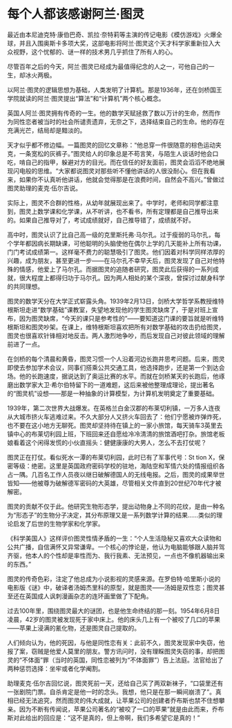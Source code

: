 # 每个人都该感谢阿兰·图灵

最近由本尼迪克特·康伯巴奇、凯拉·奈特莉等主演的传记电影《模仿游戏》火爆全球，并且入围奥斯卡多项大奖，这部电影将阿兰·图灵这个天才科学家重新拉入大众视野，这个忧郁的、谜一样的技术男几乎抓住了所有人的心。 

尽管百年之后的今天，阿兰·图灵已经成为最值得纪念的人之一，可他自己的一生，却冰火两极。 

以阿兰·图灵的逻辑思想为基础，人类发明了计算机。那是1936年，还在剑桥国王学院就读的阿兰·图灵提出“算法”和“计算机”两个核心概念。 

英国人阿兰·图灵拥有传奇的一生。他的数学天赋拯救了数以万计的生命，然而作为同性恋者被当时的社会所谴责遗弃，无奈之下，选择结束自己的生命。他的存在充满光芒，结局却是黯淡的。 

天才似乎都不修边幅。一篇图灵的回忆文章称：“他总穿一件很随意的棕色运动夹克，一条宽松的灰裤子。”图灵给人的印象总是不苟言笑，与陌生人谈话时他会口吃，啃自己的指甲，躲避对方的目光。而在信任的好友面前，图灵会滔滔不绝地展现闪电般的思维。“大家都说图灵对那些听不懂他讲话的人很没耐心。但在我看来，如果你不认真听他讲话，他就会觉得那是在浪费时间，自然会不高兴。”曾做过图灵助理的麦克·伍尔吉说。 

实际上，图灵不合群的性格，从幼年就展现出来了。中学时，老师和同学都注意到，图灵上数学课和化学课，从不听讲，也不看书，所有定理都是自己推导出来的。如果自己推导对了，考试成绩就好，自己推导错了，成绩就不好。 

高中时，图灵认识了比自己高一级的克里斯托弗·马尔孔。过于瘦弱的马尔孔，每个学年都因病长期缺课，可他聪明的头脑使他在偶尔上学的几天能补上所有功课，门门考试成绩第一。这样毫不费力的聪慧吸引了图灵。他们因着对科学同样浓厚的兴趣，成为朋友，甚至更进一步——在马尔孔不幸早夭后，图灵发现了自己对他特殊的情感，他爱上了马尔孔。而据图灵的追随者研究，图灵此后获得的一系列成就，很大程度上都得归功于马尔孔。因为两人相处的某个深夜，曾探讨过献身科学的共同理想。 

图灵的数学天分在大学正式崭露头角。1939年2月13日，剑桥大学哲学系教授维特根斯坦走进“数学基础”课教室，失望地发现他的学生图灵缺席了，于是对班上宣布，因为图灵缺席，“今天的课只是参考性的”——要知道这门课的要旨就是听维特根斯坦和图灵吵架。在课上，维特根斯坦喜欢把所有对数学基础的攻击扔给图灵，图灵也很喜欢针锋相对地反击。两人激烈地争吵，而后发现自己对彼此领域的理解前进了一点。 

在剑桥的每个清晨和黄昏，图灵习惯一个人沿着河边长跑并思考问题。后来，图灵即使去参加学术会议，同事们搭乘公共交通工具，他选择跑步，还是第一个到达会场。他的长跑速度，据说达到了奥运比赛的水平。而就在剑桥某天的长跑后，他琢磨出数学家大卫·希尔伯特留下的一道难题，这后来被他整理成理论，提出著名的“图灵机”设想——那是一种抽象的计算模型，为计算机发明奠定了重要基础。 

1939年，第二次世界大战爆发。在英格兰白金汉郡的布莱切利镇，一万多人连夜从大城市挤火车逃难过来。不久大部分人又挤火车回去了：他们宁愿被炸弹炸死，也不要在这小地方无聊死。图灵却坚持待在镇上的一家小旅馆，每天骑车3英里去镇中心的布莱切利园上班，下班回来还自愿给冷冷清清的旅馆酒吧打杂。旅馆老板娘看着这个闲得发慌的小伙直摇头：健健康康的大男人，怎么不去打仗呢？ 

图灵正在打仗。看似死水一潭的布莱切利园，此时已有了军事代号：St tion X，保密等级：绝密。这里是英国政府密码学校的驻地，海陆空和军情六处的情报组织各占一隅。几百名工作人员夜以继日破解德国人的无线电报。之后，图灵的成果举世皆知——他被尊为破解德军密码的大英雄，尽管相关文件直到20世纪70年代才被解密。 

图灵的贡献不仅于此。他研究生物形态学，提出动物身上不同的花纹，是由一种名为“形态子”的生物分子决定，其分布原理又是一系列数学计算的结果……类似的理论启发了后世的生物学家和化学家。 

《科学美国人》这样评价图灵性情矛盾的一生：“个人生活隐秘又喜欢大众读物和公共广播，自信满怀又异常谦卑。一个核心的悖论是，他认为电脑能够跟人脑并驾齐驱，他本人的个性却是率性而为、我行我素、无法预见，一点也不像机器输出来的东西。” 

图灵的传奇色彩，注定了他总成为小说影视的灵感来源。在罗伯特·哈里斯小说的电影版《谜》中，破译者汤姆杰里科的原型，就是图灵——汤姆是双性恋；图灵甚至还在英国成人讽刺漫画杂志的连环画里做了下配角。 

过去100年里，围绕图灵最大的谜团，也是他生命终结的那一刻。1954年6月8日凌晨，42岁的图灵被发现死于家中床上。他的床头几上有一个被咬了几口的苹果——苹果上浸满的氰化物，还是图灵自己提取的。 

人们倾向认为，他的死因，与他是同性恋有关：此前不久，图灵发现家中失窃，他报了案，窃贼是他爱人莫里的朋友。警方讯问时，没有理睬图灵失窃的事，却把图灵的“不体面”罪（当时的英国，同性恋被列为“不体面罪”）告上法庭。法官给出了两种惩罚选择：坐牢或者化学阉割。 

助理麦克·伍尔吉回忆说，图灵死前一天，还给自己买了两双新袜子，“口袋里还有一张剧院门票。自杀肯定是他一时的念头。我想，他只是在那一瞬间崩溃了”。真相已经无法追究，然而图灵的伟大成就，让苹果公司的创建者乔布斯也禁不住想攀亲。因为不断有传闻说，苹果公司著名的“被咬了一口的苹果”就是由此而来，乔布斯对此给出的回应是：“这不是真的，但上帝啊，我们多希望它是真的！”